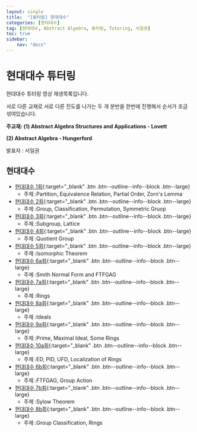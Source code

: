 ```yaml
---
layout: single
title:  "[튜터링] 현대대수"
categories: [현대대수]
tag: [현대대수, Abstract Algebra, 튜터링, Tutoring, 서일권]
toc: true
sidebar:
    nav: "docs"
---
```


# 현대대수 튜터링
현대대수 튜터링 영상 재생목록입니다.

서로 다른 교재로 서로 다른 진도를 나가는 두 개 분반을 한번에 진행해서 순서가 조금 섞여있습니다.

**주교재: (1) Abstract Algebra Structures and Applications - Lovett**


**(2) Abstract Algebra - Hungerford**

발표자 : 서일권

## 현대대수

- [현대대수 1회](https://youtu.be/82WcX_ocOxM){:target="_blank" .btn .btn--outline--info--block .btn--large}
  - 주제 :Partition, Equivalence Relation, Partial Order, Zorn's Lemma
- [현대대수 2회](https://youtu.be/oB9jHqR1IaM){:target="_blank" .btn .btn--outline--info--block .btn--large}
  - 주제 :Group, Classification, Permutation, Symmetric Gruop
- [현대대수 3회](https://youtu.be/_bY8eqO8fk0){:target="_blank" .btn .btn--outline--info--block .btn--large}
  - 주제 :Subgroup, Lattice
- [현대대수 4회](https://youtu.be/FXAg15rp268){:target="_blank" .btn .btn--outline--info--block .btn--large}
  - 주제 :Quotient Group
- [현대대수 5회](https://youtu.be/huhaBMR3kr4){:target="_blank" .btn .btn--outline--info--block .btn--large}
  - 주제 :Isomorphic Theorem
- [현대대수 6a회](https://youtu.be/16QyOjn9LsM){:target="_blank" .btn .btn--outline--info--block .btn--large}
  - 주제 :Smith Normal Form and FTFGAG
- [현대대수 7a회](https://youtu.be/jrQeWFPVPu8){:target="_blank" .btn .btn--outline--info--block .btn--large}
  - 주제 :Rings
- [현대대수 8a회](https://youtu.be/rvM0o4bLTpg){:target="_blank" .btn .btn--outline--info--block .btn--large}
  - 주제 :Ideals
- [현대대수 9a회](https://youtu.be/Uywajkyt3Lw){:target="_blank" .btn .btn--outline--info--block .btn--large}
  - 주제 :Prime, Maximal Ideal, Some Rings
- [현대대수 10a회](https://youtu.be/Y6Bf37umhYs){:target="_blank" .btn .btn--outline--info--block .btn--large}
  - 주제 :ED, PID, UFD, Localization of Rings
- [현대대수 6b회](https://youtu.be/3S4-oEFVI_8){:target="_blank" .btn .btn--outline--info--block .btn--large}
  - 주제 :FTFGAG, Group Action
- [현대대수 7b회](https://youtu.be/G8pRRg9fxiQ){:target="_blank" .btn .btn--outline--info--block .btn--large}
  - 주제 :Sylow Theorem
- [현대대수 8b회](https://youtu.be/4UarxryrJlE){:target="_blank" .btn .btn--outline--info--block .btn--large}
  - 주제 :Group Classification, Rings